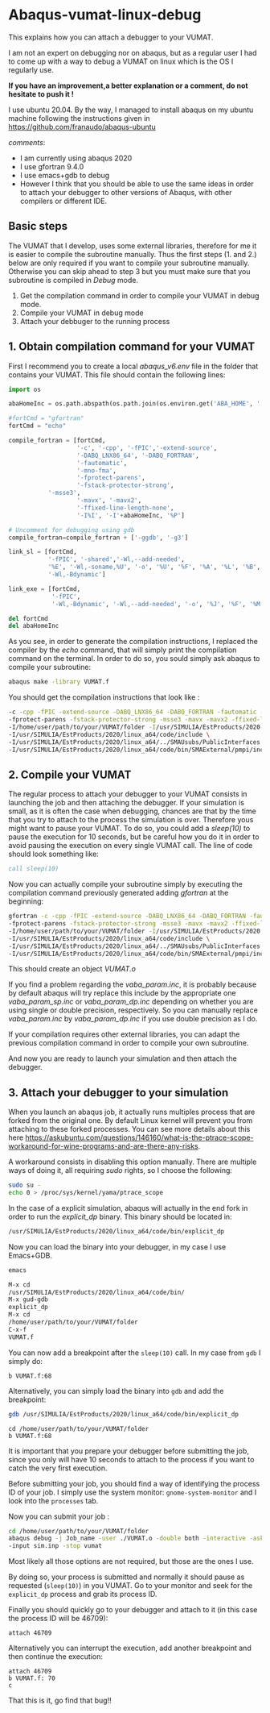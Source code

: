 # Abaqus-vumat-linux-debug
This explains how you can attach a debugger to your VUMAT.

I am not an expert on debugging nor on abaqus, but as a regular user I had to come up with a way to debug a VUMAT on linux which is the OS I regularly use.

**If you have an improvement,a better explanation or a comment, do not hesitate to push it !**

I use ubuntu 20.04. By the way, I managed to install abaqus on my ubuntu machine following the instructions given in <https://github.com/franaudo/abaqus-ubuntu>

*comments*:<br>
* I am currently using abaqus 2020
* I use gfortran 9.4.0
* I use emacs+gdb to debug
* However I think that you should be able to use the same ideas in order to attach your debugger to other versions of Abaqus, with other compilers or different IDE.

## Basic steps

The VUMAT that I develop, uses some external libraries, therefore for me it is easier to compile the subroutine manually. Thus the first steps (1. and 2.) below are only required if you want to compile your subroutine manually. Otherwise you can skip ahead to step 3 but you must make sure that you subroutine is compiled in *Debug* mode.

1. Get the compilation command in order to compile your VUMAT in debug mode. 
1. Compile your VUMAT in debug mode
1. Attach your debbuger to the running process

## 1. Obtain compilation command for your VUMAT

First I recommend you to create a local *abaqus_v6.env* file in the folder that contains your VUMAT. This file should contain the following lines:

```python
import os

abaHomeInc = os.path.abspath(os.path.join(os.environ.get('ABA_HOME', ''), os.pardir))

#fortCmd = "gfortran"
fortCmd = "echo"

compile_fortran = [fortCmd,
                   '-c', '-cpp', '-fPIC','-extend-source',
                   '-DABQ_LNX86_64', '-DABQ_FORTRAN',
                   '-fautomatic',
                   '-mno-fma',
                   '-fprotect-parens',
                   '-fstack-protector-strong',
		   '-msse3',
                   '-mavx', '-mavx2',
                   '-ffixed-line-length-none',
                   '-I%I', '-I'+abaHomeInc, '%P']

# Uncomment for debugging using gdb
compile_fortran=compile_fortran + ['-ggdb', '-g3']

link_sl = [fortCmd,
           '-fPIC', '-shared','-Wl,--add-needed',
           '%E', '-Wl,-soname,%U', '-o', '%U', '%F', '%A', '%L', '%B',
           '-Wl,-Bdynamic']

link_exe = [fortCmd,
            '-fPIC',
            '-Wl,-Bdynamic', '-Wl,--add-needed', '-o', '%J', '%F', '%M', '%L', '%B', '%O']

del fortCmd
del abaHomeInc
```
As you see, in order to generate the compilation instructions, I replaced the compiler by the *echo* command, that will simply print the compilation command on the terminal. In order to do so, you sould simply ask abaqus to compile your subroutine:

```bash
abaqus make -library VUMAT.f
```
You should get the compilation instructions that look like :

```bash
-c -cpp -fPIC -extend-source -DABQ_LNX86_64 -DABQ_FORTRAN -fautomatic -mno-fma \
-fprotect-parens -fstack-protector-strong -msse3 -mavx -mavx2 -ffixed-line-length-none \
-I/home/user/path/to/your/VUMAT/folder -I/usr/SIMULIA/EstProducts/2020 -ggdb -g3 -I. \
-I/usr/SIMULIA/EstProducts/2020/linux_a64/code/include \
-I/usr/SIMULIA/EstProducts/2020/linux_a64/../SMAUsubs/PublicInterfaces \
-I/usr/SIMULIA/EstProducts/2020/linux_a64/code/bin/SMAExternal/pmpi/include VUMAT.f
```

## 2. Compile your VUMAT

The regular process to attach your debugger to your VUMAT consists in launching the job and then attaching the debugger. If your simulation is small, as it is often the case when debugging, chances are that by the time that you try to attach to the process the simulation is over. Therefore yous might want to pause your VUMAT. To do so, you could add a *sleep(10)* to pause the execution for 10 seconds, but be careful how you do it in order to avoid pausing the execution on every single VUMAT call. The line of code should look something like:

```fortran
call sleep(10)
```
Now you can actually compile your subroutine simply by executing the compilation command previously generated adding *gfortran* at the beginning:


```bash
gfortran -c -cpp -fPIC -extend-source -DABQ_LNX86_64 -DABQ_FORTRAN -fautomatic -mno-fma \
-fprotect-parens -fstack-protector-strong -msse3 -mavx -mavx2 -ffixed-line-length-none \
-I/home/user/path/to/your/VUMAT/folder -I/usr/SIMULIA/EstProducts/2020 -ggdb -g3 -I. \
-I/usr/SIMULIA/EstProducts/2020/linux_a64/code/include \
-I/usr/SIMULIA/EstProducts/2020/linux_a64/../SMAUsubs/PublicInterfaces \
-I/usr/SIMULIA/EstProducts/2020/linux_a64/code/bin/SMAExternal/pmpi/include VUMAT.f
```
This should create an object *VUMAT.o*

If you find a problem regarding the *vaba_param.inc*, it is probably because by default abaqus will try replace this include by the appropriate one *vaba_param_sp.inc* or *vaba_param_dp.inc* depending on whether you are using single or double precision, respectively. So you can manually replace *vaba_param.inc* by *vaba_param_dp.inc* if you use double precision as I do.

If your compilation requires other external libraries, you can adapt the previous compilation command in order to compile your own subroutine.

And now you are ready to launch your simulation and then attach the debugger.


## 3. Attach your debugger to your simulation

When you launch an abaqus job, it actually runs multiples process that are forked from the original one. By default Linux kernel will prevent you from attaching to these forked processes. You can see more details about this here <https://askubuntu.com/questions/146160/what-is-the-ptrace-scope-workaround-for-wine-programs-and-are-there-any-risks>.

A workaround consists in disabling this option manually. There are multiple ways of doing it, all requiring *sudo* rights, so I choose the following:

```bash
sudo su -
echo 0 > /proc/sys/kernel/yama/ptrace_scope
```

In the case of a explicit simulation, abaqus will actually in the end fork in order to run the *explicit_dp* binary. This binary should be located in:

```bash
/usr/SIMULIA/EstProducts/2020/linux_a64/code/bin/explicit_dp
```
Now you can load the binary into your debugger, in my case I use Emacs+GDB.

```bash
emacs
```
```lisp
M-x cd
/usr/SIMULIA/EstProducts/2020/linux_a64/code/bin/
M-x gud-gdb
explicit_dp
M-x cd
/home/user/path/to/your/VUMAT/folder
C-x-f
VUMAT.f
```
You can now add a breakpoint after the `sleep(10)` call. In my case from `gdb` I simply do:

```gdb
b VUMAT.f:68
```

Alternatively, you can simply load the binary into `gdb` and add the breakpoint:

```bash
gdb /usr/SIMULIA/EstProducts/2020/linux_a64/code/bin/explicit_dp
```
```gdb
cd /home/user/path/to/your/VUMAT/folder
b VUMAT.f:68
```
It is important that you prepare your debugger before submitting the job, since you only will have 10 seconds to attach to the process if you want to catch the very first execution. 

Before submitting your job, you should find a way of identifying the process ID of your job. I simply use the system monitor: `gnome-system-monitor` and I look into the `processes` tab.

Now you can submit your job :


```bash
cd /home/user/path/to/your/VUMAT/folder
abaqus debug -j Job_name -user ./VUMAT.o -double both -interactive -ask_delete OFF \
-input sim.inp -stop vumat
```
Most likely all those options are not required, but those are the ones I use.

By doing so, your process is submitted and normally it should pause as requested (`sleep(10)`) in you VUMAT. Go to your monitor and seek for the `explicit_dp` process and grab its process ID.

Finally you should quickly go to your debugger and attach to it (in this case the process ID will be 46709):

```gdb
attach 46709
```

Alternatively you can interrupt the execution, add another breakpoint and then continue the execution:

```gdb
attach 46709
b VUMAT.f: 70
c
```

That this is it, go find that bug!!
